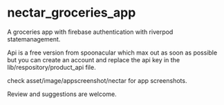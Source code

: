 # nectar_groceries_app

A groceries app with firebase authentication with riverpod statemanagement.

Api is a free version from spoonacular which max out as soon as possible but you can create an account and replace the api key in the lib/respository/product_api file.

check asset/image/appscreenshot/nectar for app screenshots.

Review and suggestions are welcome.


